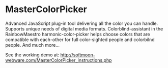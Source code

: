 # MasterColorPicker
Advanced JavaScript plug-in tool delivering all the color you can handle.
Supports unique needs of digital media formats.
Colorblind-assistant in the RainbowMaestro harmonic-color-picker helps choose colors that are compatible with each-other for full color-sighted people and colorbilnd people.
And much more...

See the working demo at:
http://softmoon-webware.com/MasterColorPicker_instructions.php

